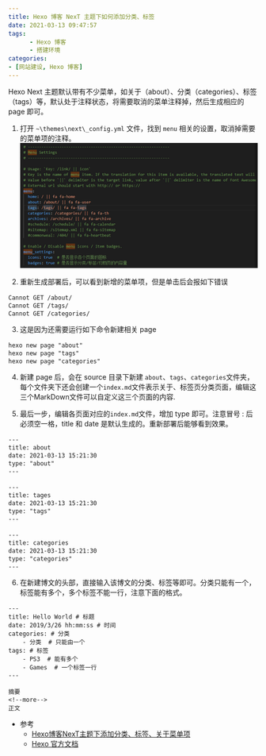 ```yaml
---
title: Hexo 博客 NexT 主题下如何添加分类、标签
date: 2021-03-13 09:47:57
tags: 
      - Hexo 博客
      - 搭建环境
categories: 
- [网站建设, Hexo 博客]
---
```


Hexo Next 主题默认带有不少菜单，如关于（about）、分类（categories）、标签（tags）等，默认处于注释状态，将需要取消的菜单注释掉，然后生成相应的 page 即可。

<!--more-->

1. 打开 `~\themes\next\_config.yml` 文件，找到 `menu` 相关的设置，取消掉需要的菜单项的注释。
![test](hexo_next_menu.png)

2. 重新生成部署后，可以看到新增的菜单项，但是单击后会报如下错误
```
Cannot GET /about/
Cannot GET /tags/
Cannot GET /categories/
```

3. 这是因为还需要运行如下命令新建相关 page
```
hexo new page "about"
hexo new page "tags"
hexo new page "categories"
```
4. 新建 page 后，会在 source 目录下新建 `about`、`tags`、`categories`文件夹，每个文件夹下还会创建一个`index.md`文件表示关于、标签页分类页面，编辑这三个MarkDown文件可以自定义这三个页面的内容.

5. 最后一步，编辑各页面对应的`index.md`文件，增加 type 即可。注意冒号 : 后必须空一格，title 和 date 是默认生成的。重新部署后能够看到效果。
```
---
title: about
date: 2021-03-13 15:21:30
type: "about"
---
 
---
title: tages
date: 2021-03-13 15:21:30
type: "tags"
---
 
---
title: categories
date: 2021-03-13 15:21:30
type: "categories"
---
```
6. 在新建博文的头部，直接输入该博文的分类、标签等即可。分类只能有一个，标签能有多个，多个标签不能一行，注意下面的格式。
```
---
title: Hello World # 标题
date: 2019/3/26 hh:mm:ss # 时间
categories: # 分类
	- 分类  # 只能由一个
tags: # 标签
	- PS3  # 能有多个
	- Games  # 一个标签一行
---

摘要
<!--more-->
正文
```

- 参考
  - [Hexo博客NexT主题下添加分类、标签、关于菜单项](https://blog.csdn.net/mqdxiaoxiao/article/details/93644533)
  - [Hexo 官方文档](https://hexo.io/zh-cn/docs/front-matter)